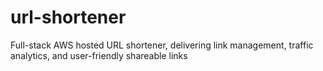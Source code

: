 # url-shortener
Full-stack AWS hosted URL shortener, delivering link management, traffic analytics, and user-friendly shareable links

